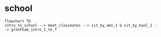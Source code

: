 
# school

```mermaid
flowchart TD
intro_to_school --> meet_classmates --> sit_by_emi_1 & sit_by_kael_1 --> grantham_intro_1_to_7

```







